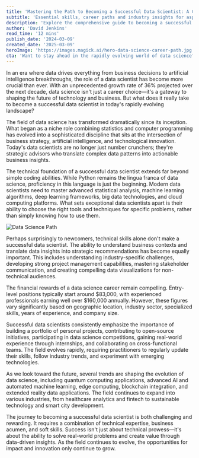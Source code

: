 ```yaml
---
title: 'Mastering the Path to Becoming a Successful Data Scientist: A Comprehensive Guide for 2024'
subtitle: 'Essential skills, career paths and industry insights for aspiring data scientists'
description: 'Explore the comprehensive guide to becoming a successful data scientist in 2024, covering essential technical skills, career pathways, industry trends, and practical strategies for professional growth. Learn how to combine technical expertise with business acumen while navigating the evolving landscape of data science.'
author: 'David Jenkins'
read_time: '12 mins'
publish_date: '2024-03-09'
created_date: '2025-03-09'
heroImage: 'https://images.magick.ai/hero-data-science-career-path.jpg'
cta: 'Want to stay ahead in the rapidly evolving world of data science? Follow us on LinkedIn for daily insights, industry updates, and expert perspectives on the latest trends shaping the future of data science.'
---
```


In an era where data drives everything from business decisions to artificial intelligence breakthroughs, the role of a data scientist has become more crucial than ever. With an unprecedented growth rate of 36% projected over the next decade, data science isn't just a career choice—it's a gateway to shaping the future of technology and business. But what does it really take to become a successful data scientist in today's rapidly evolving landscape?

The field of data science has transformed dramatically since its inception. What began as a niche role combining statistics and computer programming has evolved into a sophisticated discipline that sits at the intersection of business strategy, artificial intelligence, and technological innovation. Today's data scientists are no longer just number crunchers; they're strategic advisors who translate complex data patterns into actionable business insights.

The technical foundation of a successful data scientist extends far beyond simple coding abilities. While Python remains the lingua franca of data science, proficiency in this language is just the beginning. Modern data scientists need to master advanced statistical analysis, machine learning algorithms, deep learning frameworks, big data technologies, and cloud computing platforms. What sets exceptional data scientists apart is their ability to choose the right tools and techniques for specific problems, rather than simply knowing how to use them.

![Data Science Path](https://images.magick.ai/data-science-insightful.jpg)

Perhaps surprisingly to newcomers, technical skills alone don't make a successful data scientist. The ability to understand business contexts and translate data insights into strategic recommendations has become equally important. This includes understanding industry-specific challenges, developing strong project management capabilities, mastering stakeholder communication, and creating compelling data visualizations for non-technical audiences.

The financial rewards of a data science career remain compelling. Entry-level positions typically start around $83,000, with experienced professionals earning well over $160,000 annually. However, these figures vary significantly based on geographic location, industry sector, specialized skills, years of experience, and company size.

Successful data scientists consistently emphasize the importance of building a portfolio of personal projects, contributing to open-source initiatives, participating in data science competitions, gaining real-world experience through internships, and collaborating on cross-functional teams. The field evolves rapidly, requiring practitioners to regularly update their skills, follow industry trends, and experiment with emerging technologies.

As we look toward the future, several trends are shaping the evolution of data science, including quantum computing applications, advanced AI and automated machine learning, edge computing, blockchain integration, and extended reality data applications. The field continues to expand into various industries, from healthcare analytics and fintech to sustainable technology and smart city development.

The journey to becoming a successful data scientist is both challenging and rewarding. It requires a combination of technical expertise, business acumen, and soft skills. Success isn't just about technical prowess—it's about the ability to solve real-world problems and create value through data-driven insights. As the field continues to evolve, the opportunities for impact and innovation only continue to grow.